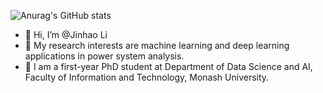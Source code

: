 ![Anurag's GitHub stats](https://github-readme-stats.vercel.app/api?username=StephLee12&show_icons=true&count_private=true&theme=gruvbox_light)

- 👋 Hi, I’m @Jinhao Li
- 👀 My research interests are machine learning and deep learning applications in power system analysis.
- 🌱 I am a first-year PhD student at Department of Data Science and AI, Faculty of Information and Technology, Monash University.
